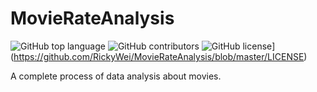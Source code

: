 # MovieRateAnalysis

![GitHub top language](https://img.shields.io/github/languages/top/RickyWei/MovieRateAnalysis)
![GitHub contributors](https://img.shields.io/github/contributors/RickyWei/MovieRateAnalysis)
![GitHub license](https://img.shields.io/github/license/RickyWei/MovieRateAnalysis)](https://github.com/RickyWei/MovieRateAnalysis/blob/master/LICENSE)

A complete process of data analysis about movies.
